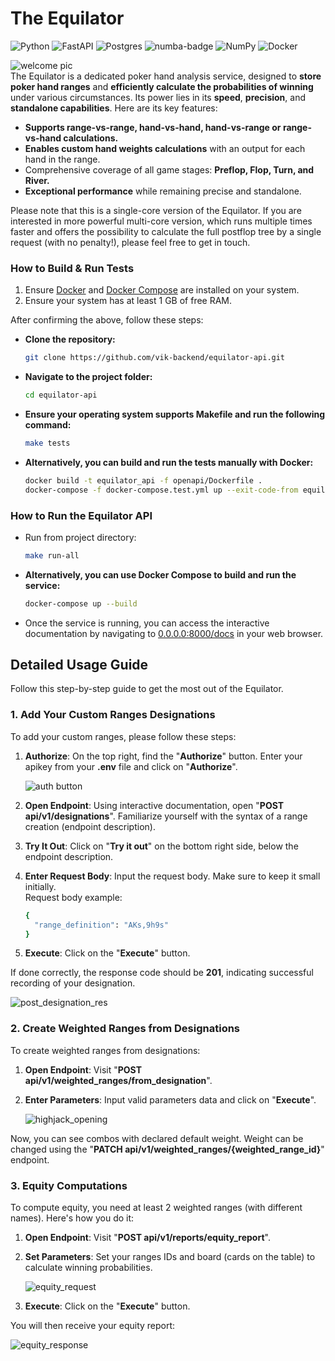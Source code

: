 # The Equilator

![Python](https://img.shields.io/badge/python-3670A0?style=for-the-badge&logo=python&logoColor=ffdd54)
![FastAPI](https://img.shields.io/badge/FastAPI-005571?style=for-the-badge&logo=fastapi)
![Postgres](https://img.shields.io/badge/postgres-%23316192.svg?style=for-the-badge&logo=postgresql&logoColor=white)
![numba-badge](https://github.com/vik-backend/equilator-api/blob/files-refactor/static/numba_grey_small.jpg?raw=true) 
![NumPy](https://img.shields.io/badge/numpy-%23013243.svg?style=for-the-badge&logo=numpy&logoColor=white)
![Docker](https://img.shields.io/badge/docker-%230db7ed.svg?style=for-the-badge&logo=docker&logoColor=white)

![welcome pic](https://github.com/vik-backend/equilator-api/blob/files-refactor/static/shouldIwin.jpg?raw=true)  
The Equilator is a dedicated poker hand analysis service, designed to **store poker hand ranges** and **efficiently calculate the probabilities of winning** under various circumstances. Its power lies in its **speed**, **precision**, and **standalone capabilities**. Here are its key features:

 - **Supports range-vs-range, hand-vs-hand, hand-vs-range or range-vs-hand calculations.**
 - **Enables custom hand weights calculations** with an output for each hand in the range.
 - Comprehensive coverage of all game stages: **Preflop, Flop, Turn, and River.**
 - **Exceptional performance** while remaining precise and standalone.  
  
Please note that this is a single-core version of the Equilator. If you are interested in more powerful multi-core version, which runs multiple times faster and offers the possibility to calculate the full postflop tree by a single request (with no penalty!), please feel free to get in touch.  
  
  
### How to Build & Run Tests 
 1. Ensure [Docker](https://www.docker.com/) and [Docker Compose](https://docs.docker.com/compose/) are installed on your system.  
 2. Ensure your system has at least 1 GB of free RAM.  
  
After confirming the above, follow these steps:  
 - **Clone the repository:**
   ```bash
   git clone https://github.com/vik-backend/equilator-api.git
   ```
  
 - **Navigate to the project folder:**
   ```bash
   cd equilator-api
   ```
 
 - **Ensure your operating system supports Makefile and run the following command:**
   ```bash
   make tests
   ```
  
 - **Alternatively, you can build and run the tests manually with Docker:**
   ```bash
   docker build -t equilator_api -f openapi/Dockerfile .
   docker-compose -f docker-compose.test.yml up --exit-code-from equilator_api_test
   ```
  
  
### How to Run the Equilator API
 - Run from project directory:  
   ```bash
   make run-all
   ```

 - **Alternatively, you can use Docker Compose to build and run the service:**
   ```bash
   docker-compose up --build
   ```

 - Once the service is running, you can access the interactive documentation by navigating to [0.0.0.0:8000/docs](http://0.0.0.0:8000/docs) in your web browser.  
  
  
## Detailed Usage Guide

Follow this step-by-step guide to get the most out of the Equilator.

### 1. Add Your Custom Ranges Designations

To add your custom ranges, please follow these steps:

1. **Authorize**: On the top right, find the "**Authorize**" button. Enter your apikey from your **.env** file and click on "**Authorize**".

   ![auth button](https://github.com/vik-backend/equilator-api/blob/files-refactor/static/authorize_button.png?raw=true)

2. **Open Endpoint**: Using interactive documentation, open "**POST api/v1/designations**". Familiarize yourself with the syntax of a range creation (endpoint description).

3. **Try It Out**: Click on "**Try it out**" on the bottom right side, below the endpoint description.

4. **Enter Request Body**: Input the request body. Make sure to keep it small initially.  
   Request body example:
    ```bash
    {
      "range_definition": "AKs,9h9s"
    }
    ```

5. **Execute**: Click on the "**Execute**" button.

If done correctly, the response code should be **201**, indicating successful recording of your designation.

   ![post_designation_res](https://github.com/vik-backend/equilator-api/blob/files-refactor/static/post_designation_res.png?raw=true)

### 2. Create Weighted Ranges from Designations

To create weighted ranges from designations:

1. **Open Endpoint**: Visit "**POST api/v1/weighted_ranges/from_designation**".

2. **Enter Parameters**: Input valid parameters data and click on "**Execute**".

   ![highjack_opening](https://github.com/vik-backend/equilator-api/blob/files-refactor/static/highjack_opening.png?raw=true)

Now, you can see combos with declared default weight. Weight can be changed using the "**PATCH api/v1/weighted_ranges/{weighted_range_id}**" endpoint.

### 3. Equity Computations

To compute equity, you need at least 2 weighted ranges (with different names). Here's how you do it:

1. **Open Endpoint**: Visit "**POST api/v1/reports/equity_report**".

2. **Set Parameters**: Set your ranges IDs and board (cards on the table) to calculate winning probabilities.

   ![equity_request](https://github.com/vik-backend/equilator-api/blob/files-refactor/static/equity_request.png?raw=true)

3. **Execute**: Click on the "**Execute**" button.

You will then receive your equity report:

![equity_response](https://github.com/vik-backend/equilator-api/blob/files-refactor/static/equity_response.png?raw=true)
